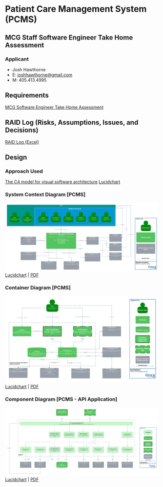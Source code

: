 # Patient Care Management System (PCMS)

## MCG Staff Software Engineer Take Home Assessment

### Applicant
- Josh Hawthorne
- E: joshhawthorne@gmail.com
- M: 405.413.4995

## Requirements
[MCG Software Engineer Take Home Assessment](Docs/MCG_Software_Engineer_Take_Home_Assessment.pdf)

## RAID Log (Risks, Assumptions, Issues, and Decisions)
[RAID Log (Excel)](Docs/MCG_RAID_Log.xlsx)

## Design

### Approach Used
[The C4 model for visual software architecture](https://c4model.com/)
[Lucidchart](https://www.lucidchart.com/)

### System Context Diagram [PCMS]
![System Context Diagram focused on multiple actors, how they interact with the Patient Care Management System, and how that system interacts with other systems across the landscape](Docs/SystemContextDiagram.png)
[Lucidchart](https://lucid.app/lucidchart/6874c0da-aa48-4532-ad36-db17ec0db28e/edit?viewport_loc=-6812%2C-587%2C14038%2C7094%2C0_0&invitationId=inv_5bc533e5-c055-4023-aac0-47b0ec8ebbd1) | [PDF](Docs/SystemContextDiagram.pdf)

### Container Diagram [PCMS]
![Container Diagram focused on a single actor, a physician, and his interaction with the patient care management container](Docs/ContainerDiagram.png)
[Lucidchart](https://lucid.app/lucidchart/6874c0da-aa48-4532-ad36-db17ec0db28e/edit?viewport_loc=-2385%2C-727%2C10367%2C5220%2CvagVQKk2QECb&invitationId=inv_5bc533e5-c055-4023-aac0-47b0ec8ebbd1) | [PDF](Docs/ContainerDiagram.pdf)

### Component Diagram [PCMS - API Application]
![Component Diagram focused on the API Application Component Emphasizes the important of Azure API Management between multiple clients and the Azure Functions](Docs/ComponentDiagram.png)
[Lucidchart](https://lucid.app/lucidchart/6874c0da-aa48-4532-ad36-db17ec0db28e/edit?viewport_loc=-6153%2C74%2C10367%2C5220%2ClojVe~xXzPnl&invitationId=inv_5bc533e5-c055-4023-aac0-47b0ec8ebbd1) | [PDF](Docs/ComponentDiagram.pdf)